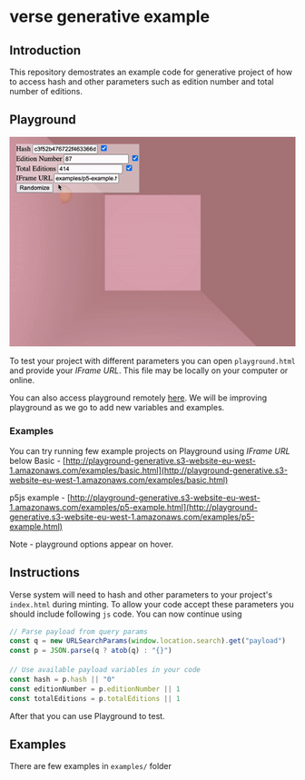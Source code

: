 # verse generative example

## Introduction

This repository demostrates an example code for generative project of how to access hash and other parameters such as edition number and total number of editions.

## Playground

![alt text](docs/assets/playground-demo.gif "Title")

To test your project with different parameters you can open `playground.html` and provide your *IFrame URL*. This file may be locally on your computer or online.

You can also access playground remotely [here](http://playground-generative.s3-website-eu-west-1.amazonaws.com/). We will be improving playground as we go to add new variables and examples. 

### Examples
You can try running few example projects on Playground using *IFrame URL* below
Basic - [http://playground-generative.s3-website-eu-west-1.amazonaws.com/examples/basic.html](http://playground-generative.s3-website-eu-west-1.amazonaws.com/examples/basic.html)

p5js example - [http://playground-generative.s3-website-eu-west-1.amazonaws.com/examples/p5-example.html](http://playground-generative.s3-website-eu-west-1.amazonaws.com/examples/p5-example.html)


Note - playground options appear on hover.

## Instructions

Verse system will need to hash and other parameters to your project's  
`index.html` during minting. To allow your code accept these parameters you should include following `js` code. You can now continue using

```js
// Parse payload from query params
const q = new URLSearchParams(window.location.search).get("payload")
const p = JSON.parse(q ? atob(q) : "{}")

// Use available payload variables in your code
const hash = p.hash || "0"
const editionNumber = p.editionNumber || 1
const totalEditions = p.totalEditions || 1
```

After that you can use Playground to test.

## Examples

There are few examples in `examples/` folder